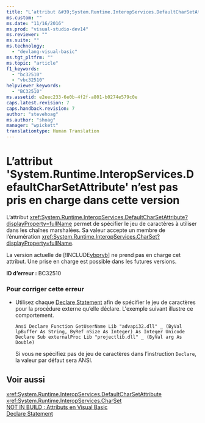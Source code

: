```yaml
---
title: "L’attribut &#39;System.Runtime.InteropServices.DefaultCharSetAttribute&#39; n’est pas pris en charge dans cette version | Microsoft Docs"
ms.custom: ""
ms.date: "11/16/2016"
ms.prod: "visual-studio-dev14"
ms.reviewer: ""
ms.suite: ""
ms.technology: 
  - "devlang-visual-basic"
ms.tgt_pltfrm: ""
ms.topic: "article"
f1_keywords: 
  - "bc32510"
  - "vbc32510"
helpviewer_keywords: 
  - "BC32510"
ms.assetid: e2eec233-6e0b-4f2f-a801-b0274e579c0e
caps.latest.revision: 7
caps.handback.revision: 7
author: "stevehoag"
ms.author: "shoag"
manager: "wpickett"
translationtype: Human Translation
---
```

# L’attribut &#39;System.Runtime.InteropServices.DefaultCharSetAttribute&#39; n’est pas pris en charge dans cette version
L’attribut <xref:System.Runtime.InteropServices.DefaultCharSetAttribute?displayProperty=fullName> permet de spécifier le jeu de caractères à utiliser dans les chaînes marshalées. Sa valeur accepte un membre de l’énumération <xref:System.Runtime.InteropServices.CharSet?displayProperty=fullName>.  
  
 La version actuelle de [!INCLUDE[vbprvb](../../csharp/programming-guide/concepts/linq/includes/vbprvb_md.md)] ne prend pas en charge cet attribut. Une prise en charge est possible dans les futures versions.  
  
 **ID d’erreur :** BC32510  
  
### Pour corriger cette erreur  
  
-   Utilisez chaque [Declare Statement](../../visual-basic/language-reference/statements/declare-statement.md) afin de spécifier le jeu de caractères pour la procédure externe qu’elle déclare. L'exemple suivant illustre ce comportement.  
  
    ```  
    Ansi Declare Function GetUserName Lib "advapi32.dll" _ (ByVal lpBuffer As String, ByRef nSize As Integer) As Integer Unicode Declare Sub externalProc Lib "projectlib.dll" _ (ByVal arg As Double)  
    ```  
  
     Si vous ne spécifiez pas de jeu de caractères dans l’instruction `Declare`, la valeur par défaut sera ANSI.  
  
## Voir aussi  
 <xref:System.Runtime.InteropServices.DefaultCharSetAttribute>   
 <xref:System.Runtime.InteropServices.CharSet>   
 [NOT IN BUILD : Attributs en Visual Basic](http://msdn.microsoft.com/fr-fr/620bfc0e-4582-4c8b-8432-ebc5c3dccc22)   
 [Declare Statement](../../visual-basic/language-reference/statements/declare-statement.md)